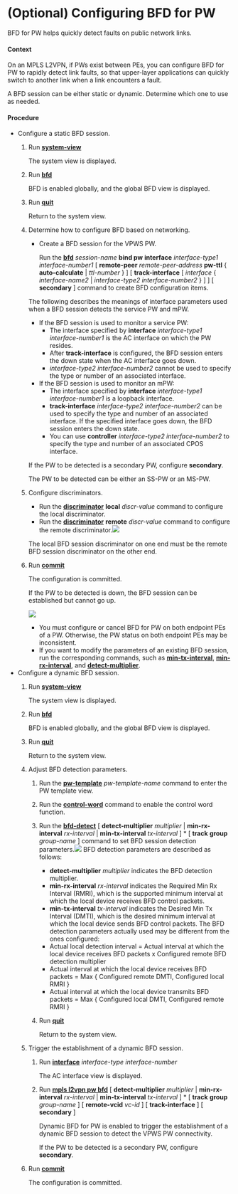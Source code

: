 (Optional) Configuring BFD for PW
=================================

BFD for PW helps quickly detect faults on public network links.

#### Context

On an MPLS L2VPN, if PWs exist between PEs, you can configure BFD for PW to rapidly detect link faults, so that upper-layer applications can quickly switch to another link when a link encounters a fault.

A BFD session can be either static or dynamic. Determine which one to use as needed.


#### Procedure

* Configure a static BFD session.
  1. Run [**system-view**](cmdqueryname=system-view)
     
     
     
     The system view is displayed.
  2. Run [**bfd**](cmdqueryname=bfd)
     
     
     
     BFD is enabled globally, and the global BFD view is displayed.
  3. Run [**quit**](cmdqueryname=quit)
     
     
     
     Return to the system view.
  4. Determine how to configure BFD based on networking.
     
     
     + Create a BFD session for the VPWS PW.
       
       Run the [**bfd**](cmdqueryname=bfd) *session-name* **bind pw** **interface** *interface-type1 interface-number1* [ **remote-peer** *remote-peer-address* **pw-ttl** { **auto-calculate** | *ttl-number* } ] [ **track-interface** [ *interface* { *interface-name2* | *interface-type2 interface-number2* } ] ] [ **secondary** ] command to create BFD configuration items.
     
     
     
     The following describes the meanings of interface parameters used when a BFD session detects the service PW and mPW.
     
     + If the BFD session is used to monitor a service PW:
       - The interface specified by **interface** *interface-type1 interface-number1* is the AC interface on which the PW resides.
       - After **track-interface** is configured, the BFD session enters the down state when the AC interface goes down.
       - *interface-type2 interface-number2* cannot be used to specify the type or number of an associated interface.
     + If the BFD session is used to monitor an mPW:
       - The interface specified by **interface** *interface-type1 interface-number1* is a loopback interface.
       - **track-interface** *interface-type2 interface-number2* can be used to specify the type and number of an associated interface. If the specified interface goes down, the BFD session enters the down state.
       - You can use **controller** *interface-type2 interface-number2* to specify the type and number of an associated CPOS interface.
     
     If the PW to be detected is a secondary PW, configure **secondary**.
     
     The PW to be detected can be either an SS-PW or an MS-PW.
  5. Configure discriminators.
     
     
     + Run the [**discriminator**](cmdqueryname=discriminator) **local** *discr-value* command to configure the local discriminator.
     + Run the [**discriminator**](cmdqueryname=discriminator) **remote** *discr-value* command to configure the remote discriminator.![](../../../../public_sys-resources/note_3.0-en-us.png) 
     
     The local BFD session discriminator on one end must be the remote BFD session discriminator on the other end.
  6. Run [**commit**](cmdqueryname=commit)
     
     
     
     The configuration is committed.
     
     
     
     If the PW to be detected is down, the BFD session can be established but cannot go up.
     
     ![](../../../../public_sys-resources/note_3.0-en-us.png) 
     + You must configure or cancel BFD for PW on both endpoint PEs of a PW. Otherwise, the PW status on both endpoint PEs may be inconsistent.
     + If you want to modify the parameters of an existing BFD session, run the corresponding commands, such as [**min-tx-interval**](cmdqueryname=min-tx-interval), [**min-rx-interval**](cmdqueryname=min-rx-interval), and [**detect-multiplier**](cmdqueryname=detect-multiplier).
* Configure a dynamic BFD session.
  1. Run [**system-view**](cmdqueryname=system-view)
     
     
     
     The system view is displayed.
  2. Run [**bfd**](cmdqueryname=bfd)
     
     
     
     BFD is enabled globally, and the global BFD view is displayed.
  3. Run [**quit**](cmdqueryname=quit)
     
     
     
     Return to the system view.
  4. Adjust BFD detection parameters.
     
     
     1. Run the [**pw-template**](cmdqueryname=pw-template) *pw-template-name* command to enter the PW template view.
     2. Run the [**control-word**](cmdqueryname=control-word) command to enable the control word function.
     3. Run the [**bfd-detect**](cmdqueryname=bfd-detect) [ **detect-multiplier** *multiplier* | **min-rx-interval** *rx-interval* | **min-tx-interval** *tx-interval* ] \* [ **track** **group** *group-name* ] command to set BFD session detection parameters.![](../../../../public_sys-resources/note_3.0-en-us.png) BFD detection parameters are described as follows:
        + **detect-multiplier** *multiplier* indicates the BFD detection multiplier.
        + **min-rx-interval** *rx-interval* indicates the Required Min Rx Interval (RMRI), which is the supported minimum interval at which the local device receives BFD control packets.
        + **min-tx-interval** *tx-interval* indicates the Desired Min Tx Interval (DMTI), which is the desired minimum interval at which the local device sends BFD control packets.
        The BFD detection parameters actually used may be different from the ones configured:
        + Actual local detection interval = Actual interval at which the local device receives BFD packets x Configured remote BFD detection multiplier
        + Actual interval at which the local device receives BFD packets = Max { Configured remote DMTI, Configured local RMRI }
        + Actual interval at which the local device transmits BFD packets = Max { Configured local DMTI, Configured remote RMRI }
     4. Run [**quit**](cmdqueryname=quit)
        
        Return to the system view.
  5. Trigger the establishment of a dynamic BFD session.
     
     
     1. Run [**interface**](cmdqueryname=interface) *interface-type* *interface-number*
        
        The AC interface view is displayed.
     2. Run [**mpls l2vpn pw bfd**](cmdqueryname=mpls+l2vpn+pw+bfd) [ **detect-multiplier** *multiplier* | **min-rx-interval** *rx-interval* | **min-tx-interval** *tx-interval* ] \* [ **track** **group** *group-name* ] [ **remote-vcid** *vc-id* ] [ **track-interface** ] [ **secondary** ]
        
        Dynamic BFD for PW is enabled to trigger the establishment of a dynamic BFD session to detect the VPWS PW connectivity.
        
        If the PW to be detected is a secondary PW, configure **secondary**.
  6. Run [**commit**](cmdqueryname=commit)
     
     
     
     The configuration is committed.